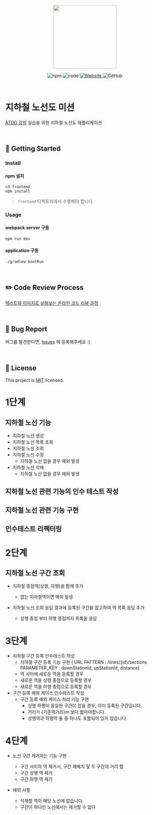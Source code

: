 <p align="center">
    <img width="200px;" src="https://raw.githubusercontent.com/woowacourse/atdd-subway-admin-frontend/master/images/main_logo.png"/>
</p>
<p align="center">
  <img alt="npm" src="https://img.shields.io/badge/npm-%3E%3D%205.5.0-blue">
  <img alt="node" src="https://img.shields.io/badge/node-%3E%3D%209.3.0-blue">
  <a href="https://edu.nextstep.camp/c/R89PYi5H" alt="nextstep atdd">
    <img alt="Website" src="https://img.shields.io/website?url=https%3A%2F%2Fedu.nextstep.camp%2Fc%2FR89PYi5H">
  </a>
  <img alt="GitHub" src="https://img.shields.io/github/license/next-step/atdd-subway-admin">
</p>

<br>

# 지하철 노선도 미션
[ATDD 강의](https://edu.nextstep.camp/c/R89PYi5H) 실습을 위한 지하철 노선도 애플리케이션

<br>

## 🚀 Getting Started

### Install
#### npm 설치
```
cd frontend
npm install
```
> `frontend` 디렉토리에서 수행해야 합니다.

### Usage
#### webpack server 구동
```
npm run dev
```
#### application 구동
```
./gradlew bootRun
```
<br>

## ✏️ Code Review Process
[텍스트와 이미지로 살펴보는 온라인 코드 리뷰 과정](https://github.com/next-step/nextstep-docs/tree/master/codereview)

<br>

## 🐞 Bug Report

버그를 발견한다면, [Issues](https://github.com/next-step/atdd-subway-admin/issues) 에 등록해주세요 :)

<br>

## 📝 License

This project is [MIT](https://github.com/next-step/atdd-subway-admin/blob/master/LICENSE.md) licensed.


# 1단계

## 지하철 노선 기능
- 지하철 노선 생성
- 지하철 노선 목록 조회
- 지하철 노선 조회
- 지하철 노선 수정
    - 지하철 노선 없을 경우 예외 발생  
- 지하철 노선 삭제
    - 지하철 노선 없을 경우 예외 발생
    
## 지하철 노선 관련 기능의 인수 테스트 작성

## 지하철 노선 관련 기능 구현

## 인수테스트 리팩터링

# 2단계

## 지하철 노선 구간 조회

  - 지하철 종점역(상행, 하행)을 함께 추가
    - 없는 지하철역이면 예외 발생
    
  - 지하철 노선 조회 응답 결과에 등록된 구간을 참고하여 역 목록 응답 추가
    - 상행 종점 부터 하행 종점까지 목록을 응답
    
# 3단계

- 지하철 구간 등록 인수테스트 작성
    - 지하철 구간 등록 기능 구현
      ( URL PATTERN : /lines/{id}/sections
       PARAMETER_KEY : downStationId, upStationId, distance)
    - 역 사이에 새로운 역을 등록할 경우
    - 새로운 역을 상행 종점으로 등록할 경우
    - 새로운 역을 하행 종점으로 등록할 경우
- 구간 등록 예외 케이스 인수테스트 작성
    - 구간 등록 예외 케이스 처리 기능 구현
        - 상행 하행이 동일한 구간이 있을 경우, 이미 등록된 구간입니다.
        - 거리가 {기존역거리}m 보다 짧아야합니다.
        - 상행역과 하행역 둘 중 하나도 포함되어 있지 않습니다.
    
# 4단계 

- 노선 구간 제거하는 기능 구현
    - 구간 사이의 역 제거시, 구간 재배치 및 두 구간의 거리 합
    - 구간 상행 역 제거
    - 구간 하행 역 제거
    
- 예외 사항
    - 삭제할 역이 해당 노선에 없습니다.
    - 구간이 하나인 노선에서는 제거할 수 없다
    
